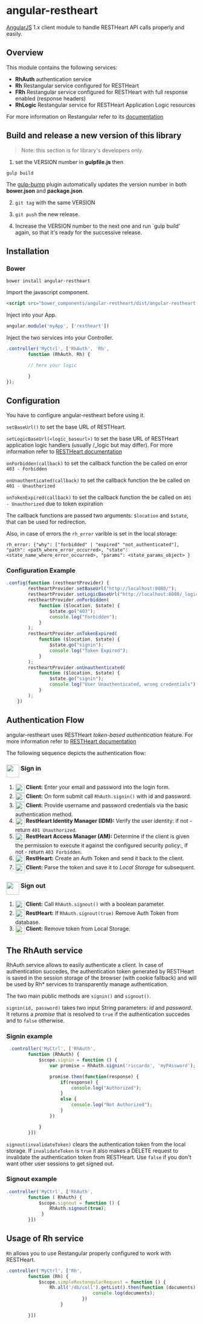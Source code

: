 # angular-restheart

[AngularJS](https://angularjs.org) 1.x client module to handle RESTHeart API calls properly and easily.

## Overview

This module contains the following services:

- **RhAuth** authentication service
- **Rh** Restangular service configured for RESTHeart
- **FRh** Restangular service configured for RESTHeart with full response enabled (response headers)
- **RhLogic** Restangular service for RESTHeart Application Logic resources

For more information on Restangular refer to its [documentation](https://github.com/mgonto/restangular)

## Build and release a new version of this library

> Note: this section is for library's developers only.

1) set the VERSION number in **gulpfile.js** then

```
gulp build
```

The [gulp-bump](https://www.npmjs.com/package/gulp-bump) plugin automatically updates the version number in both **bower.json** and **package.json**.

2) `git tag` with the same VERSION

3) `git push` the new release.

4) Increase the VERSION number to the next one and run `gulp build' again, so that it's ready for the successive release.

## Installation

### Bower

```
bower install angular-restheart
```

Import the javascript component.

```html
<script src="bower_components/angular-restheart/dist/angular-restheart.min.js"></script>
```

Inject into your App.

```javascript
angular.module('myApp', ['restheart'])
```

Inject the two services into your Controller.

```javascript
.controller('MyCtrl', ['RhAuth', 'Rh',
        function (RhAuth, Rh) {

        // here your logic

        }
});
```


## Configuration

You have to configure angular-restheart before using it.

`setBaseUrl()` to set the base URL of RESTHeart.

`setLogicBaseUrl(<logic_baseurl>)` to set the base URL of RESTHeart application logic handlers (usually <baseUrl>/_logic but may differ). For more information refer to [RESTHeart documentation](https://softinstigate.atlassian.net/wiki/x/IoCw)

`onForbidden(callback)` to set the callback function the be called on error `403 - Forbidden`

`onUnauthenticated(callback)` to set the callback function the be called on `401 - Unauthorized`

`onTokenExpired(callback)` to set the callback function the be called on `401 - Unauthorized` due to token expiration

The callback functions are passed two arguments: `$location` and `$state`, that can be used for redirection.

Also, in case of errors the `rh_error` varible is set in the local storage:

```
rh_error: {"why": ["forbidded" | "expired" "not_authenticated"], "path": <path_where_error_occurred>, "state": <state_name_where_error_occurred>, "params": <state_params_object> }
```

### Configuration Example
```javascript
.config(function (restheartProvider) {
        restheartProvider.setBaseUrl("http://localhost:8080/");
        restheartProvider.setLogicBaseUrl("http://localhost:8080/_logic");
        restheartProvider.onForbidden(
            function ($location, $state) {
                $state.go("403");
                console.log("Forbidden");
            }
        );
        restheartProvider.onTokenExpired(
            function ($location, $state) {
                $state.go("signin");
                console.log("Token Expired");
            }
        );
        restheartProvider.onUnauthenticated(
            function ($location, $state) {
                $state.go("signin");
                console.log("User Unauthenticated, wrong credentials");
            }
        );
    })
```


## Authentication Flow

angular-restheart uses RESTHeart *token-based authentication* feature. For more information refer to [RESTHeart documentation](https://softinstigate.atlassian.net/wiki/x/JgDM)

The following sequence depicts the authentication flow:

### <img height="34" align="top" src="http://tech-lives.com/wp-content/uploads/2012/03/Lock-icon.png"> Sign in

1. <img height="24" align="top" src="https://i.ytimg.com/i/bn1OgGei-DV7aSRo_HaAiw/mq1.jpg?v=4f8f2cc9"> **Client:** Enter your email and password into the login form.
2. <img height="24" align="top" src="https://i.ytimg.com/i/bn1OgGei-DV7aSRo_HaAiw/mq1.jpg?v=4f8f2cc9"> **Client:** On form submit call `RhAuth.signin()` with id and password.
3. <img height="24" align="top" src="https://i.ytimg.com/i/bn1OgGei-DV7aSRo_HaAiw/mq1.jpg?v=4f8f2cc9"> **Client:** Provide username and password credentials via the basic authentication method.
4. <img height="24" align="top" src="http://icons.iconarchive.com/icons/oxygen-icons.org/oxygen/256/Places-network-server-database-icon.png"> **RestHeart Identity Manager (IDM):** Verify the user identity: if not - return `401 Unauthorized`.
5. <img height="24" align="top" src="http://icons.iconarchive.com/icons/oxygen-icons.org/oxygen/256/Places-network-server-database-icon.png"> **RestHeart Access Manager (AM):** Determine if the client is given the permission to execute it against the configured security policy:, if not - return `403 Forbidden`.
6. <img height="24" align="top" src="http://icons.iconarchive.com/icons/oxygen-icons.org/oxygen/256/Places-network-server-database-icon.png"> **RestHeart:** Create an Auth Token and send it back to the client.
7. <img height="24" align="top" src="https://i.ytimg.com/i/bn1OgGei-DV7aSRo_HaAiw/mq1.jpg?v=4f8f2cc9"> **Client:** Parse the token and save it to *Local Storage* for subsequent.

### <img height="34" align="top" src="http://i.imgur.com/S5Ei6Rj.png"> Sign out
1. <img height="24" align="top" src="https://i.ytimg.com/i/bn1OgGei-DV7aSRo_HaAiw/mq1.jpg?v=4f8f2cc9"> **Client:** Call `RhAuth.signout()` with a boolean parameter.
2. <img height="24" align="top" src="http://icons.iconarchive.com/icons/oxygen-icons.org/oxygen/256/Places-network-server-database-icon.png"> **RestHeart:** If `RhAuth.signout(true)` Remove Auth Token from database.
3. <img height="24" align="top" src="https://i.ytimg.com/i/bn1OgGei-DV7aSRo_HaAiw/mq1.jpg?v=4f8f2cc9"> **Client:** Remove token from Local Storage.

## The RhAuth service

RhAuth service allows to easily authenticate a client. In case of authentication succedes, the authentication token generated by RESTHeart is saved in the session storage of the browser (with cookie fallback) and will be used by Rh* services to transparently manage authentication.

The two main public methods are `signin()` and `signout()`.

`signin(id, password)` takes two input String parameters: *id* and *password*. It returns a *promise* that is resolved to `true` if the authentication succedes and to `false` otherwise.

### Signin example
```javascript
 .controller('MyCtrl', ['RhAuth',
        function (RhAuth) {
            $scope.signin = function () {
                var promise = RhAuth.signin('riccardo', 'myP4ssword');

                promise.then(function(response) {
                    if(response) {
                        console.log("Authorized");
                    }
                    else {
                        console.log("Not Authorized");
                    }
                })

            }
        }])
```


`signout(invalidateToken)` clears the authentication token from the local storage. If `invalidateToken` is `true` it also makes a DELETE request to invalidate the authentication token from RESTHeart. Use `false` if you don't want other user sessions to get signed out.

### Signout example
```javascript
.controller('MyCtrl', ['RhAuth',
        function ( RhAuth) {
            $scope.signout = function () {
                RhAuth.signout(true);
             }
        }])
```


## Usage of Rh service

`Rh` allows you to use Restangular properly configured to work with RESTHeart.

```javascript
.controller('MyCtrl', ['Rh',
        function (Rh) {
            $scope.simpleRestangularRequest = function () {
                Rh.all('/db/coll').getList().then(function (documents) { // returns a list of the collection documents
                                console.log(documents);
                            })
                    }

        }])
```
